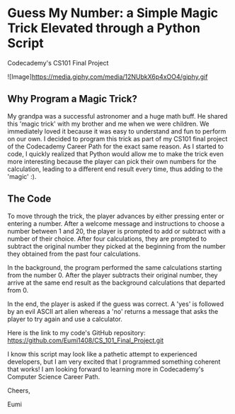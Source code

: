 # Guess My Number: a Simple Magic Trick Elevated through a Python Script
Codecademy's CS101 Final Project

![Image]https://media.giphy.com/media/12NUbkX6p4xOO4/giphy.gif

## Why Program a Magic Trick?
My grandpa was a successful astronomer and a huge math buff. He shared this 'magic trick' with my brother and me when we were children. We immediately loved it because it was easy to understand and fun to perform on our own. I decided to program this trick as part of my CS101 final project of the Codecademy Career Path for the exact same reason. As I started to code, I quickly realized that Python would allow me to make the trick even more interesting because the player can pick their own numbers for the calculation, leading to a different end result every time, thus adding to the 'magic' :).

## The Code
To move through the trick, the player advances by either pressing enter or entering a number. After a welcome message and instructions to choose a number between 1 and 20, the player is prompted to add or subtract with a number of their choice. After four calculations, they are prompted to subtract the original number they picked at the beginning from the number they obtained from the past four calculations. 

In the background, the program performed the same calculations starting from the number 0. After the player subtracts their original number, they arrive at the same end result as the background calculations that departed from 0.

In the end, the player is asked if the guess was correct. A 'yes' is followed by an evil ASCII art alien whereas a 'no' returns a message that asks the player to try again and use a calculator.

Here is the link to my code's GitHub repository: https://github.com/Eumi1408/CS_101_Final_Project.git

I know this script may look like a pathetic attempt to experienced developers, but I am very excited that I programmed something coherent that works! I am looking forward to learning more in Codecademy's Computer Science Career Path.

Cheers,

Eumi


